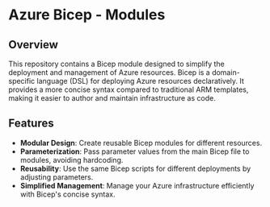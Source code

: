 # Azure Bicep - Modules

## Overview
This repository contains a Bicep module designed to simplify the deployment and management of Azure resources. Bicep is a domain-specific language (DSL) for deploying Azure resources declaratively. It provides a more concise syntax compared to traditional ARM templates, making it easier to author and maintain infrastructure as code.

## Features
- **Modular Design**: Create reusable Bicep modules for different resources.
- **Parameterization**: Pass parameter values from the main Bicep file to modules, avoiding hardcoding.
- **Reusability**: Use the same Bicep scripts for different deployments by adjusting parameters.
- **Simplified Management**: Manage your Azure infrastructure efficiently with Bicep's concise syntax.

